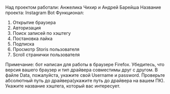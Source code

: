 Над проектом работали: Анжелика Чихир и Андрей Барейша
Название проекта: Instagram Bot
Функционал:
1. Открытие браузера
2. Авторизация
3. Поиск записей по хэштегу
4. Постановка лайка
5. Подписка
6. Просмотр Storis пользователя
7. Scroll странички пользователя

Примечание: бот написан для работы в браузере Firefox.
Убедитесь, что версия вашего браузер и тип драйвера совместимы друг с другом.
В файле Data, пожалуйста, укажите свой Username и password.
Проверьте абсолютный путь до драйвера(укажите путь до драйвера на вашем ПК).
Укажите название хэштега, который вас интересует.

